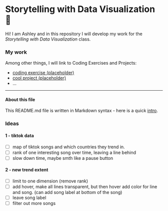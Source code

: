 # Storytelling with Data Visualization 🦕

Hi! I am Ashley and in this repository I will develop my work for the *Storytelling with Data Visualization* class.  

### My work

Among other things, I will link to Coding Exercises and Projects:

- [coding exercise (placeholder)](coding-exercises/placeholder)
- [cool project (placeholder)](projects/placeholder)
- ...


---
#### About this file
This README.md file is written in Markdown syntax - here is a quick [intro](https://guides.github.com/features/mastering-markdown/).


### Ideas
#### 1 - tiktok data

* [ ] map of tiktok songs and which countries they trend in.
* [ ] rank of one interesting song over time, leaving a line behind
* [ ] slow down time, maybe smth like a pause button
#### 2 - new trend extent
* [ ] limit to one dimension (remove rank)
* [ ] add hover, make all lines transparent, but then hover add color for line and song. (can add song label at bottom of the song)
* [ ] leave song label
* [ ] filter out more songs
